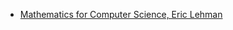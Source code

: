 * [Mathematics for Computer Science, Eric Lehman](https://courses.csail.mit.edu/6.042/spring17/mcs.pdf)
